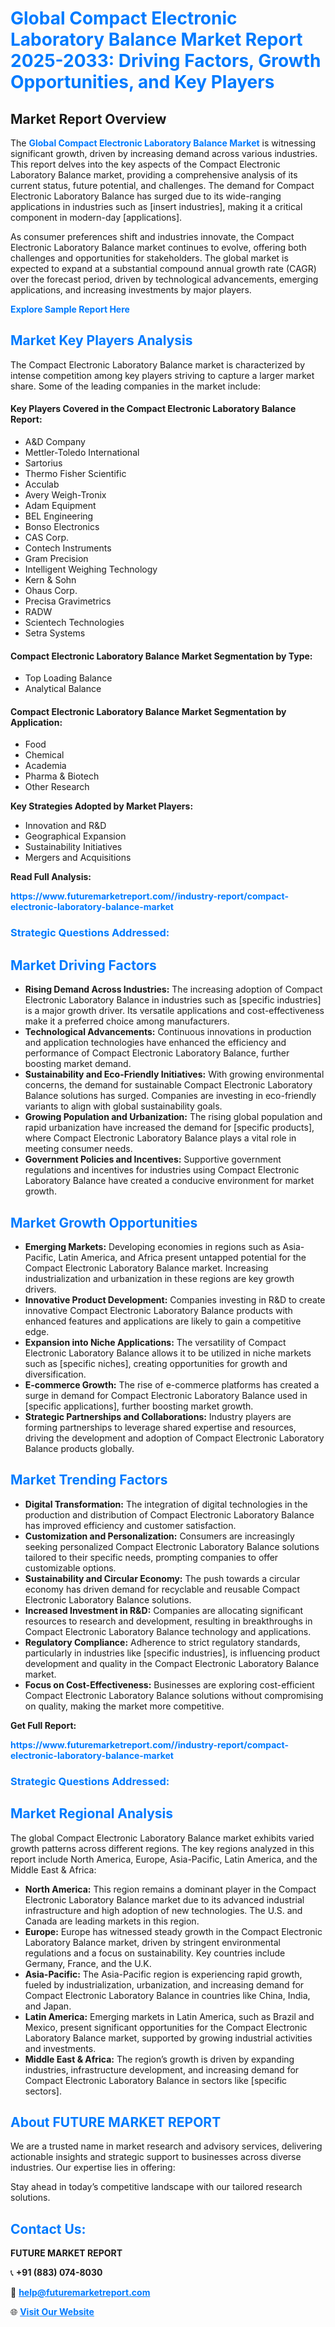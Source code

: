 <h1 style="color: #007BFF;">Global Compact Electronic Laboratory Balance Market Report 2025-2033: Driving Factors, Growth Opportunities, and Key Players</h1>

<section id="overview">
<h2>Market Report Overview</h2>
<p>The <a href="https://www.futuremarketreport.com//industry-report/compact-electronic-laboratory-balance-market" style="color: #007BFF; text-decoration: none;"><strong>Global Compact Electronic Laboratory Balance Market</strong></a> is witnessing significant growth, driven by increasing demand across various industries. This report delves into the key aspects of the Compact Electronic Laboratory Balance market, providing a comprehensive analysis of its current status, future potential, and challenges. The demand for Compact Electronic Laboratory Balance has surged due to its wide-ranging applications in industries such as [insert industries], making it a critical component in modern-day [applications].</p>
<p>As consumer preferences shift and industries innovate, the Compact Electronic Laboratory Balance market continues to evolve, offering both challenges and opportunities for stakeholders. The global market is expected to expand at a substantial compound annual growth rate (CAGR) over the forecast period, driven by technological advancements, emerging applications, and increasing investments by major players.</p>
</section>

<section id="overview">
<p><a href="https://www.futuremarketreport.com//request-sample/reportId=92366" style="color: #007BFF; text-decoration: none;"><strong>Explore Sample Report Here</strong></a></p>
</section>

<section id="key-players">
<h2 style="color: #007BFF;">Market Key Players Analysis</h2>
<p>The Compact Electronic Laboratory Balance market is characterized by intense competition among key players striving to capture a larger market share. Some of the leading companies in the market include:</p>
<h4>Key Players Covered in the Compact Electronic Laboratory Balance Report:</h4>
<ul><li>A&amp;D Company</li><li>Mettler-Toledo International</li><li>Sartorius</li><li>Thermo Fisher Scientific</li><li>Acculab</li><li>Avery Weigh-Tronix</li><li>Adam Equipment</li><li>BEL Engineering</li><li>Bonso Electronics</li><li>CAS Corp.</li><li>Contech Instruments</li><li>Gram Precision</li><li>Intelligent Weighing Technology</li><li>Kern &amp; Sohn</li><li>Ohaus Corp.</li><li>Precisa Gravimetrics</li><li>RADW</li><li>Scientech Technologies</li><li>Setra Systems</li></ul>
<h4>Compact Electronic Laboratory Balance Market Segmentation by Type:</h4>
<ul><li>Top Loading Balance</li><li>Analytical Balance</li></ul>

<h4>Compact Electronic Laboratory Balance Market Segmentation by Application:</h4>
<ul><li>Food</li><li>Chemical</li><li>Academia</li><li>Pharma &amp; Biotech</li><li>Other Research</li></ul>
<p><strong>Key Strategies Adopted by Market Players:</strong></p>
<ul>
<li>Innovation and R&D</li>
<li>Geographical Expansion</li>
<li>Sustainability Initiatives</li>
<li>Mergers and Acquisitions</li>
</ul>
</section>

<section>
<p><strong>Read Full Analysis: </strong></p><a href="https://www.futuremarketreport.com//industry-report/compact-electronic-laboratory-balance-market" style="color: #007BFF; text-decoration: none;"><strong>https://www.futuremarketreport.com//industry-report/compact-electronic-laboratory-balance-market</strong></a>
<h3 style="color: #007BFF;">Strategic Questions Addressed:</h3>
</section>

<section id="driving-factors">
<h2 style="color: #007BFF;">Market Driving Factors</h2>
<ul>
<li><strong>Rising Demand Across Industries:</strong> The increasing adoption of Compact Electronic Laboratory Balance in industries such as [specific industries] is a major growth driver. Its versatile applications and cost-effectiveness make it a preferred choice among manufacturers.</li>
<li><strong>Technological Advancements:</strong> Continuous innovations in production and application technologies have enhanced the efficiency and performance of Compact Electronic Laboratory Balance, further boosting market demand.</li>
<li><strong>Sustainability and Eco-Friendly Initiatives:</strong> With growing environmental concerns, the demand for sustainable Compact Electronic Laboratory Balance solutions has surged. Companies are investing in eco-friendly variants to align with global sustainability goals.</li>
<li><strong>Growing Population and Urbanization:</strong> The rising global population and rapid urbanization have increased the demand for [specific products], where Compact Electronic Laboratory Balance plays a vital role in meeting consumer needs.</li>
<li><strong>Government Policies and Incentives:</strong> Supportive government regulations and incentives for industries using Compact Electronic Laboratory Balance have created a conducive environment for market growth.</li>
</ul>
</section>

<section id="growth-opportunities">
<h2 style="color: #007BFF;">Market Growth Opportunities</h2>
<ul>
<li><strong>Emerging Markets:</strong> Developing economies in regions such as Asia-Pacific, Latin America, and Africa present untapped potential for the Compact Electronic Laboratory Balance market. Increasing industrialization and urbanization in these regions are key growth drivers.</li>
<li><strong>Innovative Product Development:</strong> Companies investing in R&D to create innovative Compact Electronic Laboratory Balance products with enhanced features and applications are likely to gain a competitive edge.</li>
<li><strong>Expansion into Niche Applications:</strong> The versatility of Compact Electronic Laboratory Balance allows it to be utilized in niche markets such as [specific niches], creating opportunities for growth and diversification.</li>
<li><strong>E-commerce Growth:</strong> The rise of e-commerce platforms has created a surge in demand for Compact Electronic Laboratory Balance used in [specific applications], further boosting market growth.</li>
<li><strong>Strategic Partnerships and Collaborations:</strong> Industry players are forming partnerships to leverage shared expertise and resources, driving the development and adoption of Compact Electronic Laboratory Balance products globally.</li>
</ul>
</section>

<section id="trending-factors">
<h2 style="color: #007BFF;">Market Trending Factors</h2>
<ul>
<li><strong>Digital Transformation:</strong> The integration of digital technologies in the production and distribution of Compact Electronic Laboratory Balance has improved efficiency and customer satisfaction.</li>
<li><strong>Customization and Personalization:</strong> Consumers are increasingly seeking personalized Compact Electronic Laboratory Balance solutions tailored to their specific needs, prompting companies to offer customizable options.</li>
<li><strong>Sustainability and Circular Economy:</strong> The push towards a circular economy has driven demand for recyclable and reusable Compact Electronic Laboratory Balance solutions.</li>
<li><strong>Increased Investment in R&D:</strong> Companies are allocating significant resources to research and development, resulting in breakthroughs in Compact Electronic Laboratory Balance technology and applications.</li>
<li><strong>Regulatory Compliance:</strong> Adherence to strict regulatory standards, particularly in industries like [specific industries], is influencing product development and quality in the Compact Electronic Laboratory Balance market.</li>
<li><strong>Focus on Cost-Effectiveness:</strong> Businesses are exploring cost-efficient Compact Electronic Laboratory Balance solutions without compromising on quality, making the market more competitive.</li>
</ul>
</section>

<section>
<p><strong>Get Full Report: </strong></p><a href="https://www.futuremarketreport.com//industry-report/compact-electronic-laboratory-balance-market" style="color: #007BFF; text-decoration: none;"><strong>https://www.futuremarketreport.com//industry-report/compact-electronic-laboratory-balance-market</strong></a>
<h3 style="color: #007BFF;">Strategic Questions Addressed:</h3>
</section>


<section id="regional-analysis">
<h2 style="color: #007BFF;">Market Regional Analysis</h2>
<p>The global Compact Electronic Laboratory Balance market exhibits varied growth patterns across different regions. The key regions analyzed in this report include North America, Europe, Asia-Pacific, Latin America, and the Middle East & Africa:</p>
<ul>
<li><strong>North America:</strong> This region remains a dominant player in the Compact Electronic Laboratory Balance market due to its advanced industrial infrastructure and high adoption of new technologies. The U.S. and Canada are leading markets in this region.</li>
<li><strong>Europe:</strong> Europe has witnessed steady growth in the Compact Electronic Laboratory Balance market, driven by stringent environmental regulations and a focus on sustainability. Key countries include Germany, France, and the U.K.</li>
<li><strong>Asia-Pacific:</strong> The Asia-Pacific region is experiencing rapid growth, fueled by industrialization, urbanization, and increasing demand for Compact Electronic Laboratory Balance in countries like China, India, and Japan.</li>
<li><strong>Latin America:</strong> Emerging markets in Latin America, such as Brazil and Mexico, present significant opportunities for the Compact Electronic Laboratory Balance market, supported by growing industrial activities and investments.</li>
<li><strong>Middle East & Africa:</strong> The region’s growth is driven by expanding industries, infrastructure development, and increasing demand for Compact Electronic Laboratory Balance in sectors like [specific sectors].</li>
</ul>
</section>

<footer>
<h2 style="color: #007BFF;">About FUTURE MARKET REPORT</h2>
<p>We are a trusted name in market research and advisory services, delivering actionable insights and strategic support to businesses across diverse industries. Our expertise lies in offering:</p>

<p>Stay ahead in today’s competitive landscape with our tailored research solutions.</p>

<h2 style="color: #007BFF;">Contact Us:</h2>
<p><strong>FUTURE MARKET REPORT</strong></p>
<p>📞 <strong>+91 (883) 074-8030</strong></p>
<p>📧 <strong><a href="mailto:help@futuremarketreport.com" style="color: #007BFF;">help@futuremarketreport.com</a></strong></p>
<p>🌐 <strong><a href="https://www.futuremarketreport.com/" style="color: #007BFF;">Visit Our Website</a></strong></p>
</footer>